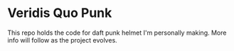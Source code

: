 # Veridis Quo Punk

This repo holds the code for daft punk helmet I'm personally making. More info will follow as the project evolves.
